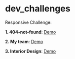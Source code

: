 # dev_challenges
Responsive Challenge: 

**1. 404-not-found**: [Demo](https://ugly-404-coal.surge.sh/)

**2. My team**: [Demo](https://sincere-scarecrow-team.surge.sh/)

**3. Interior Design**: [Demo](https://lame-cap123.surge.sh)